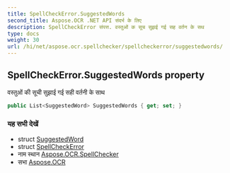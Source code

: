 ```yaml
---
title: SpellCheckError.SuggestedWords
second_title: Aspose.OCR .NET API संदर्भ के लिए
description: SpellCheckError संपत्त. वस्तुओं क सूच सुझई गई सह वर्तन के सथ
type: docs
weight: 30
url: /hi/net/aspose.ocr.spellchecker/spellcheckerror/suggestedwords/
---
```

## SpellCheckError.SuggestedWords property

वस्तुओं की सूची सुझाई गई सही वर्तनी के साथ

```csharp
public List<SuggestedWord> SuggestedWords { get; set; }
```

### यह सभी देखें

* struct [SuggestedWord](../../suggestedword/)
* struct [SpellCheckError](../)
* नाम स्थान [Aspose.OCR.SpellChecker](../../spellcheckerror/)
* सभा [Aspose.OCR](../../../)


